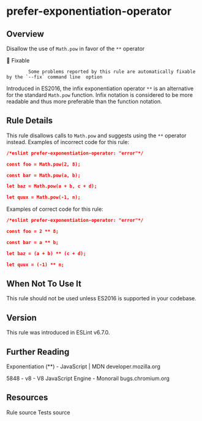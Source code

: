 
# prefer-exponentiation-operator
## Overview
Disallow the use of `Math.pow` in favor of the `**` operator


🔧 Fixable

            Some problems reported by this rule are automatically fixable by the `--fix` command line  option
        


Introduced in ES2016, the infix exponentiation operator `**` is an alternative for the standard `Math.pow` function.
Infix notation is considered to be more readable and thus more preferable than the function notation.
## Rule Details
This rule disallows calls to `Math.pow` and suggests using the `**` operator instead.
Examples of incorrect code for this rule:


```json
/*eslint prefer-exponentiation-operator: "error"*/

const foo = Math.pow(2, 8);

const bar = Math.pow(a, b);

let baz = Math.pow(a + b, c + d);

let quux = Math.pow(-1, n);
```
Examples of correct code for this rule:


```json
/*eslint prefer-exponentiation-operator: "error"*/

const foo = 2 ** 8;

const bar = a ** b;

let baz = (a + b) ** (c + d);

let quux = (-1) ** n;
```
## When Not To Use It
This rule should not be used unless ES2016 is supported in your codebase.
## Version
This rule was introduced in ESLint v6.7.0.
## Further Reading





Exponentiation (**) - JavaScript | MDN 
 developer.mozilla.org










5848 - v8 - V8 JavaScript Engine - Monorail 
 bugs.chromium.org





## Resources

Rule source 
Tests source 

